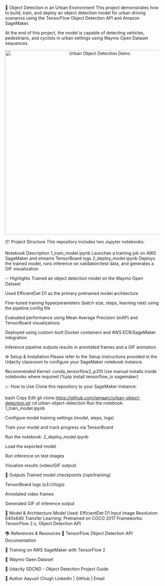 🚗 Object Detection in an Urban Environment
This project demonstrates how to build, train, and deploy an object detection model for urban driving scenarios using the TensorFlow Object Detection API and Amazon SageMaker.

At the end of this project, the model is capable of detecting vehicles, pedestrians, and cyclists in urban settings using Waymo Open Dataset sequences.

<p align="center"> <img src="data/animation.gif" alt="Urban Object Detection Demo" width="600"/> </p>
📦 Project Structure
This repository includes two Jupyter notebooks:

Notebook	Description
1_train_model.ipynb	Launches a training job on AWS SageMaker and streams TensorBoard logs
2_deploy_model.ipynb	Deploys the trained model, runs inference on validation/test data, and generates a GIF visualization

✅ Highlights
Trained an object detection model on the Waymo Open Dataset

Used EfficientDet D1 as the primary pretrained model architecture

Fine-tuned training hyperparameters (batch size, steps, learning rate) using the pipeline.config file

Evaluated performance using Mean Average Precision (mAP) and TensorBoard visualizations

Deployed using custom-built Docker containers and AWS ECR/SageMaker integration

Inference pipeline outputs results in annotated frames and a GIF animation

⚙️ Setup & Installation
Please refer to the Setup Instructions provided in the Udacity classroom to configure your SageMaker notebook instance.

Recommended Kernel: conda_tensorflow2_p310
Use manual installs inside notebooks where required (%pip install tensorflow_io sagemaker)

📈 How to Use
Clone this repository to your SageMaker instance:

bash
Copy
Edit
git clone https://github.com/iamaarc/urban-object-detection.git
cd urban-object-detection
Run the notebook: 1_train_model.ipynb

Configure model training settings (model, steps, logs)

Train your model and track progress via TensorBoard

Run the notebook: 2_deploy_model.ipynb

Load the exported model

Run inference on test images

Visualize results (video/GIF output)

📁 Outputs
Trained model checkpoints (/opt/training)

TensorBoard logs (s3://<your-bucket>/logs)

Annotated video frames

Generated GIF of inference output

🧠 Model & Architecture
Model Used: EfficientDet D1
Input Image Resolution: 640x640
Transfer Learning: Pretrained on COCO 2017
Frameworks: TensorFlow 2.x, Object Detection API

📚 References & Resources
📘 TensorFlow Object Detection API Documentation

📘 Training on AWS SageMaker with TensorFlow 2

📘 Waymo Open Dataset

📘 Udacity SDCND - Object Detection Project Guide

👤 Author
Aayush Chugh
LinkedIn | GitHub | Email
